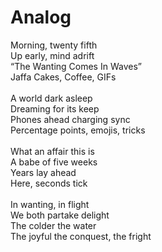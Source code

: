 # Analog

Morning, twenty fifth\
Up early, mind adrift\
“The Wanting Comes In Waves”\
Jaffa Cakes, Coffee, GIFs\
\
A world dark asleep\
Dreaming for its keep\
Phones ahead charging sync\
Percentage points, emojis, tricks\
\
What an affair this is\
A babe of five weeks\
Years lay ahead\
Here, seconds tick\
\
In wanting, in flight\
We both partake delight\
The colder the water\
The joyful the conquest, the fright
